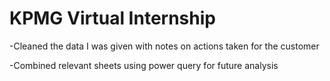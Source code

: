 # KPMG Virtual Internship

-Cleaned the data I was given with notes on actions taken for the customer

-Combined relevant sheets using power query for future analysis
